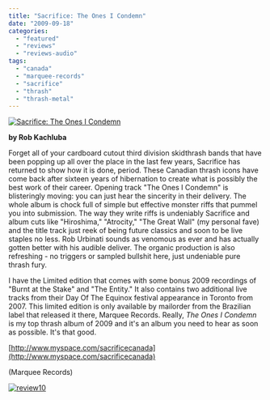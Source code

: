 ```yaml
---
title: "Sacrifice: The Ones I Condemn"
date: "2009-09-18"
categories: 
  - "featured"
  - "reviews"
  - "reviews-audio"
tags: 
  - "canada"
  - "marquee-records"
  - "sacrifice"
  - "thrash"
  - "thrash-metal"
---
```


[![Sacrifice: The Ones I Condemn](http://www.hellbound.ca/wp-content/uploads/2009/09/Cvr-300x300.jpg "Sacrifice: The Ones I Condemn")](http://www.hellbound.ca/wp-content/uploads/2009/09/Cvr.jpg)

**by Rob Kachluba**

Forget all of your cardboard cutout third division skidthrash bands that have been popping up all over the place in the last few years, Sacrifice has returned to show how it is done, period. These Canadian thrash icons have come back after sixteen years of hibernation to create what is possibly the best work of their career. Opening track "The Ones I Condemn" is blisteringly moving: you can just hear the sincerity in their delivery. The whole album is chock full of simple but effective monster riffs that pummel you into submission. The way they write riffs is undeniably Sacrifice and album cuts like "Hiroshima," "Atrocity," "The Great Wall" (my personal fave) and the title track just reek of being future classics and soon to be live staples no less. Rob Urbinati sounds as venomous as ever and has actually gotten better with his audible deliver. The organic production is also refreshing - no triggers or sampled bullshit here, just undeniable pure thrash fury.

I have the Limited edition that comes with some bonus 2009 recordings of "Burnt at the Stake" and "The Entity." It also contains two additional live tracks from their Day Of The Equinox festival appearance in Toronto from 2007. This limited edition is only available by mailorder from the Brazilian label that released it there, Marquee Records. Really, _The Ones I Condemn_ is my top thrash album of 2009 and it's an album you need to hear as soon as possible. It's that good.

[http://www.myspace.com/sacrificecanada](http://www.myspace.com/sacrificecanada)

(Marquee Records)

[![review10](http://www.hellbound.ca/wp-content/uploads/2009/07/review10.png "review10")](http://www.hellbound.ca/wp-content/uploads/2009/07/review10.png)

